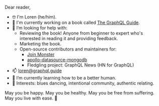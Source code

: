 Dear reader,

- 🤓 I'm Loren (he/him). 
- 📖 I'm currently working on a book called [The GraphQL Guide](https://graphql.guide/).
- 🤔 I’m looking for help with:
  - Reviewing the book! Anyone from beginner to expert who's interested in reading it and providing feedback.
  - Marketing the book.
  - Open-source contributors and maintainers for:
    - [Join Monster](https://github.com/join-monster/join-monster/)
    - [apollo-datasource-mongodb](https://github.com/GraphQLGuide/apollo-datasource-mongodb/)
    - Fledgling project: GraphQL News (HN for GraphQL)
- 📫 loren@graphql.guide
- 🌱 I’m currently learning how to be a better human.
- 💃 Interests: blues dancing, intentional community, authentic relating.

May you be happy. May you be healthy. May you be free from suffering. May you live with ease. 🖖
